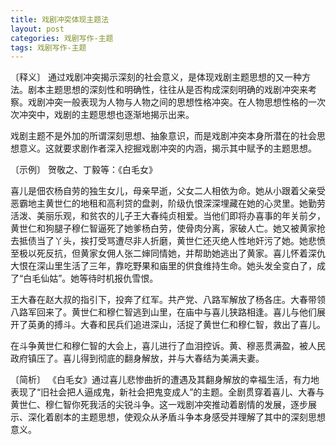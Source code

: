 ```yaml
---
title: 戏剧冲突体现主题法
layout: post
categories: 戏剧写作-主题
tags: 戏剧写作-主题
---
```


〔释义〕 通过戏剧冲突揭示深刻的社会意义，是体现戏剧主题思想的又一种方法。剧本主题思想的深刻性和明确性，往往从是否构成深刻明确的戏剧冲突来考察。戏剧冲突一般表现为人物与人物之间的思想性格冲突。在人物思想性格的一次次冲突中，戏剧的主题思想也逐渐地揭示出来。

戏剧主题不是外加的所谓深刻思想、抽象意识，而是戏剧冲突本身所潜在的社会思想意义。这就要求剧作者深入挖掘戏剧冲突的内涵，揭示其中赋予的主题思想。

〔示例〕 贺敬之、丁毅等：《白毛女》

喜儿是佃农杨自劳的独生女儿，母亲早逝，父女二人相依为命。她从小跟着父亲受恶霸地主黄世仁的地租和高利贷的盘剥，阶级仇恨深深埋藏在她的心灵里。她勤劳活泼、美丽乐观，和贫农的儿子王大春纯贞相爱。当他们即将办喜事的年关前夕，黄世仁和狗腿子穆仁智逼死了她爹杨白劳，使骨肉分离，家破人亡。她又被黄家抢去抵债当了丫头，挨打受骂遭尽非人折磨，黄世仁还灭绝人性地奸污了她。她悲愤至极以死反抗，但黄家女佣人张二婶同情她，并帮助她逃出了黄家。喜儿怀着深仇大恨在深山里生活了三年，靠吃野果和庙里的供食维持生命。她头发全变白了，成了“白毛仙姑”。她等待时机报仇雪恨。

王大春在赵大叔的指引下，投奔了红军。共产党、八路军解放了杨各庄。大春带领八路军回来了。黄世仁和穆仁智逃到山里，在庙中与喜儿狭路相逢。喜儿与他们展开了英勇的搏斗。大春和民兵们追进深山，活捉了黄世仁和穆仁智，救出了喜儿。

在斗争黄世仁和穆仁智的大会上，喜儿进行了血泪控诉。黄、穆恶贯满盈，被人民政府镇压了。喜儿得到彻底的翻身解放，并与大春结为美满夫妻。

〔简析〕 《白毛女》通过喜儿悲惨曲折的遭遇及其翻身解放的幸福生活，有力地表现了“旧社会把人逼成鬼，新社会把鬼变成人”的主题。全剧贯穿着喜儿、大春与黄世仁、穆仁智你死我活的尖锐斗争。这一戏剧冲突推动着剧情的发展，逐步展示、深化着剧本的主题思想，使观众从矛盾斗争本身感受并理解了其中的深刻思想意义。 